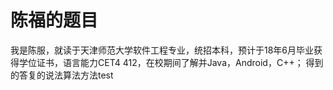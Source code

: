 陈福的题目
====================
 我是陈服，就读于天津师范大学软件工程专业，统招本科，预计于18年6月毕业获得学位证书，语言能力CET4 412，在校期间了解并Java，Android，C++；
 得到的答复的说法算法方法test
